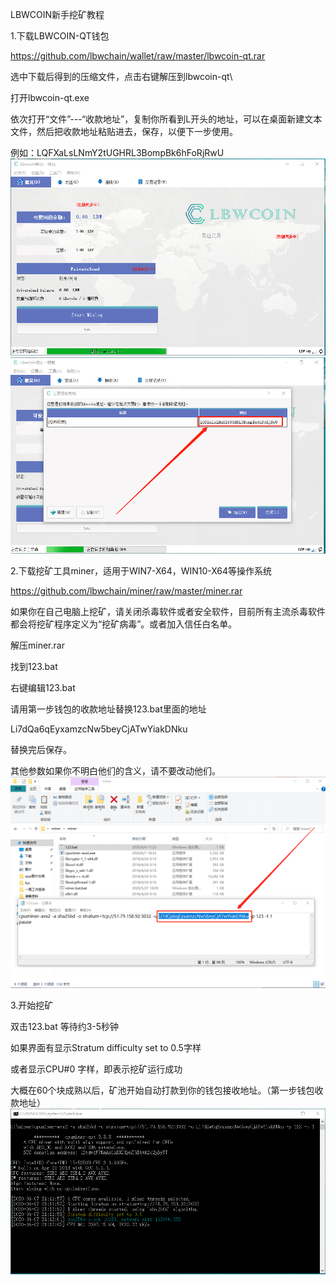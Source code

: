 LBWCOIN新手挖矿教程

1.下载LBWCOIN-QT钱包

https://github.com/lbwchain/wallet/raw/master/lbwcoin-qt.rar

选中下载后得到的压缩文件，点击右键解压到lbwcoin-qt\

打开lbwcoin-qt.exe 

依次打开“文件”---“收款地址”，复制你所看到L开头的地址，可以在桌面新建文本文件，然后把收款地址粘贴进去，保存，以便下一步使用。

例如：LQFXaLsLNmY2tUGHRL3BompBk6hFoRjRwU
![Image](https://github.com/lbwchain/miner/blob/master/wallet-1.png)
![Image](https://github.com/lbwchain/miner/blob/master/wallet-2.png)


2.下载挖矿工具miner，适用于WIN7-X64，WIN10-X64等操作系统

https://github.com/lbwchain/miner/raw/master/miner.rar

如果你在自己电脑上挖矿，请关闭杀毒软件或者安全软件，目前所有主流杀毒软件都会将挖矿程序定义为“挖矿病毒”。或者加入信任白名单。

解压miner.rar

找到123.bat

右键编辑123.bat

请用第一步钱包的收款地址替换123.bat里面的地址

Li7dQa6qEyxamzcNw5beyCjATwYiakDNku

替换完后保存。

其他参数如果你不明白他们的含义，请不要改动他们。
![Image](https://github.com/lbwchain/miner/blob/master/minerlbw684.png)


3.开始挖矿

双击123.bat 等待约3-5秒钟

如果界面有显示Stratum difficulty set to 0.5字样

或者显示CPU#0 字样，即表示挖矿运行成功

大概在60个块成熟以后，矿池开始自动打款到你的钱包接收地址。（第一步钱包收款地址）
![Image](https://github.com/lbwchain/miner/blob/master/miner_status.png)
